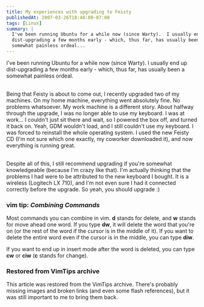 ```yaml
---
title: My experiences with upgrading to Feisty
publishedAt: 2007-03-26T18:48:00-07:00
tags: [Linux]
summary: |
  I've been running Ubuntu for a while now (since Warty).  I usually end up
  dist-upgrading a few months early - which, thus far, has usually been a
  somewhat painless ordeal...
---
```

I've been running Ubuntu for a while now (since Warty).  I usually end up
dist-upgrading a few months early - which, thus far, has usually been a
somewhat painless ordeal.<br /><br />

Being that Feisty is about to come out, I recently upgraded two of my machines.
On my home machine, everything went absolutely fine.  No problems whatsoever.
My work machine is a different story.  About halfway through the upgrade, I was
no longer able to use my keyboard.  I  was at work... I couldn't just sit there
and wait, so I powered the box off, and turned it back on.  Yeah, GDM wouldn't
load, and I still couldn't use my keyboard.  I was forced to reinstall the
whole operating system.  I used the new Feisty CD (I'm not sure which one
exactly, my coworker downloaded it), and now everything is running
great.<br /><br />

Despite all of this, I still recommend upgrading if you're somewhat
knowledgeable (because I'm crazy like that).  I'm actually thinking that the
problems I had were to be attributed to the new keyboard I bought.  It is a
wireless (Logitech LX 710), and I'm not even sure I had it connected correctly
before the upgrade.  So yeah, you should upgrade :)

<div class='vimtip'>
<h3>
<b>vim tip:</b> <i>Combining Commands</i>
</h3>

<p>
Most commands you can combine in vim.  <b>d</b> stands for delete, and <b>w</b>
stands for move ahead one word.  If you type <b>dw</b>, it will delete the word
that you're on (or the rest of the word if the cursor is in the middle of it).
If you want to delete the entire word even if the cursor is in the middle, you
can type <b>diw</b>.

If you want to end up in insert mode after the word is deleted, you can type
<b>cw</b> or <b>ciw</b> (<b>c</b> stands for change).
</p>
</div>

<div class="restored-from-archive">
  <h3>Restored from VimTips archive</h3>
  <p>
  This article was restored from the VimTips archive. There's probably
  missing images and broken links (and even some flash references), but it
  was still important to me to bring them back.
  </p>
</div>

